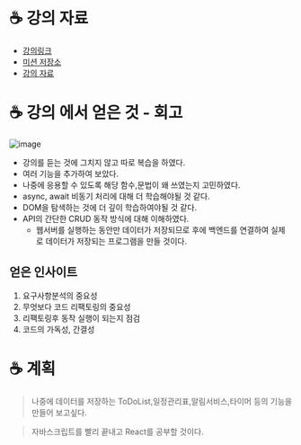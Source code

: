 # ☕️ 강의 자료

- [강의링크](https://www.udemy.com/course/vanilla-js-lv1/)
- [미션 저장소](https://github.com/blackcoffee-study/moonbucks-menu)
- [강의 자료](https://blog.makerjun.com/blackcoffee/moonbucks-guidebook)

# ☕️ 강의 에서 얻은 것 - 회고

![image](https://user-images.githubusercontent.com/76837780/183040239-3e612aa7-95e3-43e6-8ea4-1ae76e0749e3.png)

- 강의를 듣는 것에 그치지 않고 따로 복습을 하였다.
- 여러 기능을 추가하여 보았다.
- 나중에 응용할 수 있도록 해당 함수,문법이 왜 쓰였는지 고민하였다.
- async, await 비동기 처리에 대해 더 학습해야될 것 같다.
- DOM을 탐색하는 것에 더 깊이 학습하여야될 것 같다.
- API의 간단한 CRUD 동작 방식에 대해 이해하였다.
  - 웹서버를 실행하는 동안만 데이터가 저장되므로 후에 백엔드를 연결하여 실제로 데이터가 저장되는 프로그램을 만들 것이다.

## 얻은 인사이트

1. 요구사항분석의 중요성
2. 무엇보다 코드 리팩토링의 중요성
3. 리팩토링후 동작 실행이 되는지 점검
4. 코드의 가독성, 간결성 

# ☕️ 계획

> 나중에 데이터를 저장하는 ToDoList,일정관리표,알림서비스,타이머 등의 기능을 만들어 보고싶다.

> 자바스크립트를 빨리 끝내고 React를 공부할 것이다.

